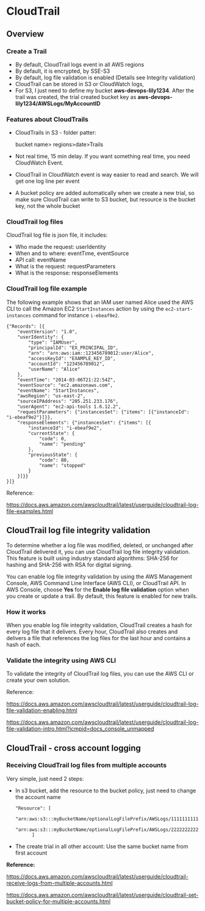 # CloudTrail

## Overview

### Create a Trail

* By default, CloudTrail logs event in all AWS regions
* By default, it is encrypted, by SSE-S3
* By default, log file validation is enabled (Details see Integrity validation)
* CloudTrail can be stored in S3 or CloudWatch logs, 
* For S3, I just need to define my bucket **aws-devops-lily1234**. After the trail was created, the trial created bucket key as **aws-devops-lily1234/AWSLogs/MyAccountID**

### Features about CloudTrails

* CloudTrails in S3 - folder patter:

  bucket name> regions>date>Trails

* Not real time, 15 min delay. If you want something real time, you need CloudWatch Event.

* CloudTrail in CloudWatch event is way easier to read and search. We will get one log line per event

* A bucket policy are added automatically when we create a new trial, so make sure CloudTrail can write to S3 bucket, but resource is the bucket key, not the whole bucket

### CloudTrail log files

CloudTrail log file is json file, it includes:

* Who made the request: userIdentity
* When and to where: eventTime, eventSource
* API call: eventName
* What is the request: requestParameters
* What is the response: responseElements

### CloudTrail log file example

The following example shows that an IAM user named Alice used the AWS CLI to call the Amazon EC2 `StartInstances` action by using the `ec2-start-instances` command for instance `i-ebeaf9e2`.

```
{"Records": [{
    "eventVersion": "1.0",
    "userIdentity": {
        "type": "IAMUser",
        "principalId": "EX_PRINCIPAL_ID",
        "arn": "arn:aws:iam::123456789012:user/Alice",
        "accessKeyId": "EXAMPLE_KEY_ID",
        "accountId": "123456789012",
        "userName": "Alice"
    },
    "eventTime": "2014-03-06T21:22:54Z",
    "eventSource": "ec2.amazonaws.com",
    "eventName": "StartInstances",
    "awsRegion": "us-east-2",
    "sourceIPAddress": "205.251.233.176",
    "userAgent": "ec2-api-tools 1.6.12.2",
    "requestParameters": {"instancesSet": {"items": [{"instanceId": "i-ebeaf9e2"}]}},
    "responseElements": {"instancesSet": {"items": [{
        "instanceId": "i-ebeaf9e2",
        "currentState": {
            "code": 0,
            "name": "pending"
        },
        "previousState": {
            "code": 80,
            "name": "stopped"
        }
    }]}}
}]}
```

Reference:

https://docs.aws.amazon.com/awscloudtrail/latest/userguide/cloudtrail-log-file-examples.html

## CloudTrail log file integrity validation 

To determine whether a log file was modified, deleted, or unchanged after CloudTrail delivered it, you can use CloudTrail log file integrity validation. This feature is built using industry standard algorithms: SHA-256 for hashing and SHA-256 with RSA for digital signing. 

You can enable log file integrity validation by using the AWS Management Console, AWS Command Line Interface (AWS CLI), or CloudTrail API. In AWS Console, choose **Yes** for the **Enable log file validation** option when you create or update a trail. By default, this feature is enabled for new trails. 

### How it works

When you enable log file integrity validation, CloudTrail creates a hash for every log file that it delivers. Every hour, CloudTrail also creates and delivers a file that references the log files for the last hour and contains a hash of each.

### Validate the integrity using AWS CLI

To validate the integrity of CloudTrail log files, you can use the AWS CLI or create your own solution.

Reference:

https://docs.aws.amazon.com/awscloudtrail/latest/userguide/cloudtrail-log-file-validation-enabling.html

https://docs.aws.amazon.com/awscloudtrail/latest/userguide/cloudtrail-log-file-validation-intro.html?icmpid=docs_console_unmapped

## CloudTrail - cross account logging

### Receiving CloudTrail log files from multiple accounts

Very simple, just need 2 steps:

* In s3 bucket, add the resource to the bucket policy, just need to change the account name

  ```
  "Resource": [
          "arn:aws:s3:::myBucketName/optionalLogFilePrefix/AWSLogs/111111111111/*",
          "arn:aws:s3:::myBucketName/optionalLogFilePrefix/AWSLogs/222222222222/*"
        ]
  ```

* The create trial in all other account: Use the same bucket name from first account

**Reference:**

https://docs.aws.amazon.com/awscloudtrail/latest/userguide/cloudtrail-receive-logs-from-multiple-accounts.html

https://docs.aws.amazon.com/awscloudtrail/latest/userguide/cloudtrail-set-bucket-policy-for-multiple-accounts.html
